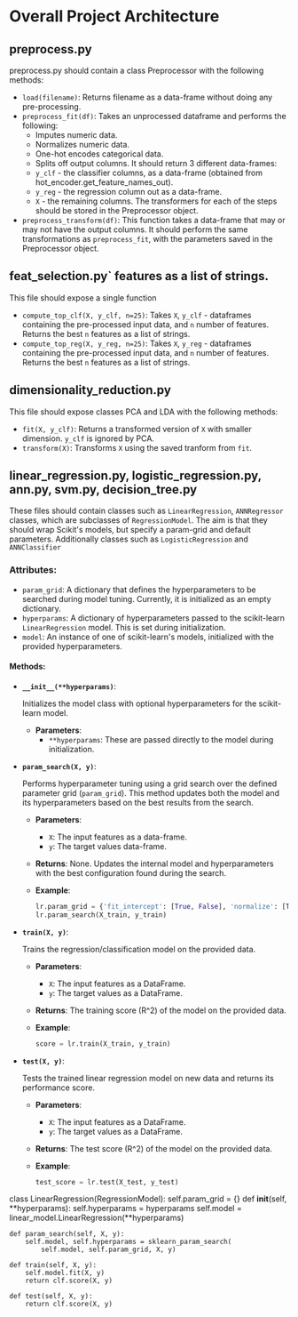 # Overall Project Architecture

## preprocess.py

preprocess.py should contain a class Preprocessor with the following methods:

 - `load(filename)`:
   Returns filename as a data-frame without doing any pre-processing.
 - `preprocess_fit(df)`:
   Takes an unprocessed dataframe and performs the following:
    * Imputes numeric data.
    * Normalizes numeric data.
    * One-hot encodes categorical data.
    * Splits off output columns.
   It should return 3 different data-frames:
    - `y_clf` - the classifier columns, as a data-frame (obtained from
      hot_encoder.get_feature_names_out).
    - `y_reg` - the regression column out as a data-frame.
    - `X` - the remaining columns.
   The transformers for each of the steps should be stored in the Preprocessor object.
 - `preprocess_transform(df)`:
   This function takes a data-frame that may or may not have the output columns. It should perform the same transformations as `preprocess_fit`, with the parameters saved in the Preprocessor object.

## feat_selection.py` features as a list of strings.
This file should expose a single function
 - `compute_top_clf(X, y_clf, n=25)`:
   Takes `X`, `y_clf` - dataframes containing the pre-processed input data, and `n` number of features.
   Returns the best `n` features as a list of strings. 
 - `compute_top_reg(X, y_reg, n=25)`:
   Takes `X`, `y_reg` - dataframes containing the pre-processed input data, and `n` number of features.
   Returns the best `n` features as a list of strings. 

## dimensionality_reduction.py
This file should expose classes PCA and LDA with the following methods:
 - `fit(X, y_clf)`:
   Returns a transformed version of `X` with smaller dimension. `y_clf` is ignored by PCA. 
 - `transform(X)`:
   Transforms `X` using the saved tranform from `fit`.

## linear_regression.py, logistic_regression.py, ann.py, svm.py, decision_tree.py
These files should contain classes such as `LinearRegression`, `ANNRegressor` classes, which are subclasses of `RegressionModel`. The aim is that they should wrap Scikit's models, but specify a param-grid and default parameters. Additionally classes such as `LogisticRegression` and `ANNClassifier`

### **Attributes:**

- `param_grid`: A dictionary that defines the hyperparameters to be searched during model tuning. Currently, it is initialized as an empty dictionary.
- `hyperparams`: A dictionary of hyperparameters passed to the scikit-learn `LinearRegression` model. This is set during initialization.
- `model`: An instance of one of scikit-learn's models, initialized with the provided hyperparameters.

#### **Methods:**

- **`__init__(**hyperparams)`**:
  
  Initializes the model class with optional hyperparameters for the scikit-learn model.

  - **Parameters**:
    - `**hyperparams`: These are passed directly to the model during initialization.

- **`param_search(X, y)`**:
  
  Performs hyperparameter tuning using a grid search over the defined parameter grid (`param_grid`). This method updates both the model and its hyperparameters based on the best results from the search.

  - **Parameters**:
    - `X`: The input features as a data-frame.
    - `y`: The target values data-frame.
  
  - **Returns**: None. Updates the internal model and hyperparameters with the best configuration found during the search.

  - **Example**:
    ```python
    lr.param_grid = {'fit_intercept': [True, False], 'normalize': [True, False]}
    lr.param_search(X_train, y_train)
    ```

- **`train(X, y)`**:
  
  Trains the regression/classification model on the provided data.

  - **Parameters**:
    - `X`: The input features as a DataFrame.
    - `y`: The target values as a DataFrame.

  - **Returns**: The training score (R^2) of the model on the provided data.

  - **Example**:
    ```python
    score = lr.train(X_train, y_train)
    ```

- **`test(X, y)`**:
  
  Tests the trained linear regression model on new data and returns its performance score.

  - **Parameters**:
    - `X`: The input features as a DataFrame.
    - `y`: The target values as a DataFrame.

  - **Returns**: The test score (R^2) of the model on the provided data.

  - **Example**:
    ```python
    test_score = lr.test(X_test, y_test)
    ```

class LinearRegression(RegressionModel):
    self.param_grid = {}
    def __init__(self, **hyperparams):
        self.hyperparams = hyperparams
        self.model = linear_model.LinearRegression(**hyperparams)
    
    def param_search(self, X, y):
        self.model, self.hyperparams = sklearn_param_search(
            self.model, self.param_grid, X, y)

    def train(self, X, y):
        self.model.fit(X, y)
        return clf.score(X, y)

    def test(self, X, y):
        return clf.score(X, y)
